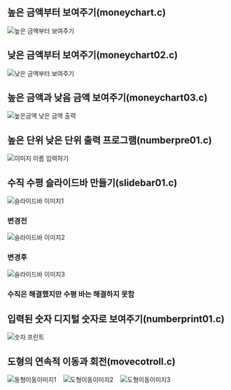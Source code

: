## 높은 금액부터 보여주기(moneychart.c)
![높은 금액부터 보여주기](./img/moneychart01.png)

## 낮은 금액부터 보여주기(moneychart02.c)
![낮은 금액부터 보여주기](./img/moneychart02.png)

## 높은 금액과 낮음 금액 보여주기(moneychart03.c)
![높은금액 낮은 금액 출력](./img/moneychart03.png)

## 높은 단위 낮은 단위 출력 프로그램(numberpre01.c)
![이미지 이름 입력하기](./img/highlow.png)

## 수직 수평 슬라이드바 만들기(slidebar01.c)

![슬라이드바 이미지1](./img/slidebar1.png) &nbsp;&nbsp; 

### 변경전
![슬라이드바 이미지2](./img/slidebar2.png)

### 변경후
![슬라이드바 이미지3](./img/slidebar3.png)
### 수직은 해결했지만 수평 바는 해결하지 못함

## 입력된 숫자 디지털 숫자로 보여주기(numberprint01.c)
![숫자 프린트](./img/Numberprint01.png)

## 도형의 연속적 이동과 회전(movecotroll.c)
![동형이동이미지1](./img/movecontroll01.png) &nbsp;&nbsp;  ![도형이동이미지2](./img/movecontroll02.png) &nbsp;&nbsp;  ![도형이동이미지3](./img/movecontroll03.png)

